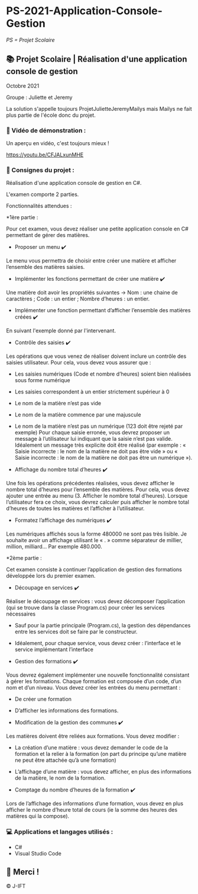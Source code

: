 # PS-2021-Application-Console-Gestion

*PS = Projet Scolaire*

## 📚 Projet Scolaire | Réalisation d'une application console de gestion

Octobre 2021

Groupe : Juliette et Jeremy

La solution s'appelle toujours ProjetJulietteJeremyMailys mais Mailys ne fait plus partie de l'école donc du projet.

### 📎 Vidéo de démonstration :

Un aperçu en vidéo, c'est toujours mieux !

https://youtu.be/CFJALxunMHE

### 📌 Consignes du projet :

Réalisation d'une application console de gestion en C#.

L'examen comporte 2 parties.

Fonctionnalités attendues :

*1ère partie :

Pour cet examen, vous devez réaliser une petite application console en C# permettant de gérer des matières.


- Proposer un menu ✔️

Le menu vous permettra de choisir entre créer une matière et afficher l’ensemble des matières saisies.


- Implémenter les fonctions permettant de créer une matière ✔️

Une matière doit avoir les propriétés suivantes -> Nom : une chaine de caractères ; Code : un entier ; Nombre d’heures : un entier.


- Implémenter une fonction permettant d’afficher l’ensemble des matières créées ✔️

En suivant l'exemple donné par l'intervenant.


- Contrôle des saisies ✔️

Les opérations que vous venez de réaliser doivent inclure un contrôle des saisies utilisateur.
Pour cela, vous devez vous assurer que :
- Les saisies numériques (Code et nombre d’heures) soient bien réalisées sous forme numérique
- Les saisies correspondent à un entier strictement supérieur à 0
- Le nom de la matière n’est pas vide
- Le nom de la matière commence par une majuscule
- Le nom de la matière n’est pas un numérique (123 doit être rejeté par exemple)
Pour chaque saisie erronée, vous devrez proposer un message à l’utilisateur lui indiquant que la saisie n’est pas valide.
Idéalement un message très explicite doit être réalisé (par exemple : « Saisie incorrecte : le nom de la matière ne doit pas être vide » ou « Saisie incorrecte : le nom de la matière ne doit pas être un numérique »).


- Affichage du nombre total d’heures ✔️

Une fois les opérations précédentes réalisées, vous devez afficher le nombre total d’heures pour l’ensemble des matières.
Pour cela, vous devez ajouter une entrée au menu (3. Afficher le nombre total d’heures).
Lorsque l’utilisateur fera ce choix, vous devrez calculer puis afficher le nombre total d’heures de toutes les matières et l’afficher à l’utilisateur.


- Formatez l’affichage des numériques ✔️

Les numériques affichés sous la forme 480000 ne sont pas très lisible. Je souhaite avoir un affichage utilisant le « . » comme séparateur de millier, million, milliard… Par exemple 480.000.


*2ème partie :

Cet examen consiste à continuer l’application de gestion des formations développée lors du premier examen.


- Découpage en services ✔️

Réaliser le découpage en services : vous devez décomposer l’application (qui se trouve dans la classe Program.cs) pour créer les services nécessaires
- Sauf pour la partie principale (Program.cs), la gestion des dépendances entre les services doit se faire par le constructeur.
- Idéalement, pour chaque service, vous devez créer : l’interface et le service implémentant l’interface


- Gestion des formations ✔️

Vous devrez également implémenter une nouvelle fonctionnalité consistant à gérer les formations.
Chaque formation est composée d’un code, d’un nom et d’un niveau.
Vous devez créer les entrées du menu permettant :
- De créer une formation
- D’afficher les informations des formations.


- Modification de la gestion des communes ✔️

Les matières doivent être reliées aux formations.
Vous devez modifier :
- La création d’une matière : vous devez demander le code de la formation et la relier à la formation (on part du principe qu’une matière ne peut être attachée qu’à une formation)
- L’affichage d’une matière : vous devez afficher, en plus des informations de la matière, le nom de la formation.


- Comptage du nombre d’heures de la formation ✔️

Lors de l’affichage des informations d’une formation, vous devez en plus afficher le nombre d’heure total de cours (ie la somme des heures des matières qui la compose).

### 💻 Applications et langages utilisés :

+ C#
+ Visual Studio Code




## 🌸 Merci !
© J-IFT
